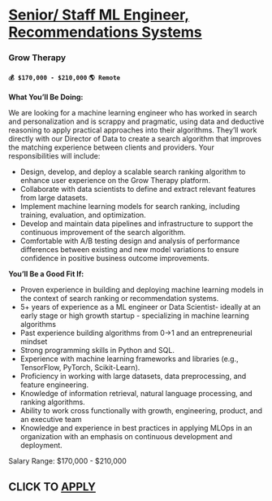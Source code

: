 # [Senior/ Staff ML Engineer, Recommendations Systems](https://www.remotewlb.com/apply/senior-staff-ml-engineer-recommendations-systems)  
### Grow Therapy  
#### `💰 $170,000 - $210,000` `🌎 Remote`  

**What You’ll Be Doing:**

We are looking for a machine learning engineer who has worked in search and personalization and is scrappy and pragmatic, using data and deductive reasoning to apply practical approaches into their algorithms. They’ll work directly with our Director of Data to create a search algorithm that improves the matching experience between clients and providers. Your responsibilities will include:

  * Design, develop, and deploy a scalable search ranking algorithm to enhance user experience on the Grow Therapy platform.
  * Collaborate with data scientists to define and extract relevant features from large datasets.
  * Implement machine learning models for search ranking, including training, evaluation, and optimization.
  * Develop and maintain data pipelines and infrastructure to support the continuous improvement of the search algorithm.
  * Comfortable with A/B testing design and analysis of performance differences between existing and new model variations to ensure confidence in positive business outcome improvements.

**You’ll Be a Good Fit If:**

  * Proven experience in building and deploying machine learning models in the context of search ranking or recommendation systems.
  * 5+ years of experience as a ML engineer or Data Scientist- ideally at an early stage or high growth startup - specializing in machine learning algorithms
  * Past experience building algorithms from 0->1 and an entrepreneurial mindset
  * Strong programming skills in Python and SQL. 
  * Experience with machine learning frameworks and libraries (e.g., TensorFlow, PyTorch, Scikit-Learn).
  * Proficiency in working with large datasets, data preprocessing, and feature engineering.
  * Knowledge of information retrieval, natural language processing, and ranking algorithms.
  * Ability to work cross functionally with growth, engineering, product, and an executive team 
  * Knowledge and experience in best practices in applying MLOps in an organization with an emphasis on continuous development and deployment.

Salary Range: $170,000 - $210,000

  
## CLICK TO [APPLY](https://www.remotewlb.com/apply/senior-staff-ml-engineer-recommendations-systems)

